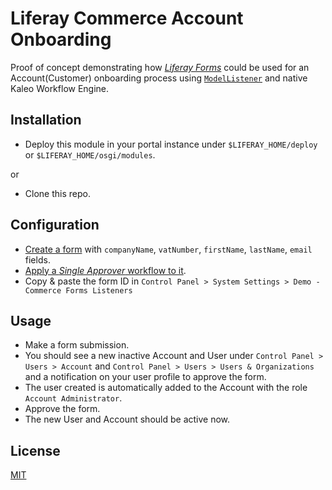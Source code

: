 # Liferay Commerce Account Onboarding

Proof of concept demonstrating how
[*Liferay Forms*](https://learn.liferay.com/dxp/7.x/en/process-automation/forms/user-guide/introduction-to-forms.html)
could be used for an Account(Customer) onboarding process using
[`ModelListener`](https://learn.liferay.com/dxp/7.x/en/liferay-internals/extending-liferay/creating-a-model-listener.html?highlight=modellistener) and native Kaleo Workflow Engine.

## Installation

- Deploy this module in your portal instance under `$LIFERAY_HOME/deploy` or `$LIFERAY_HOME/osgi/modules`.

or

- Clone this repo.
 
## Configuration

- [Create a form](https://learn.liferay.com/dxp/7.x/en/process-automation/forms/user-guide/creating-forms.html)
with `companyName`, `vatNumber`, `firstName`, `lastName`, `email` fields.
- [Apply a *Single Approver* workflow to it](https://learn.liferay.com/dxp/7.x/en/process-automation/workflow/user-guide/activating-workflow.html#forms).
- Copy & paste the form ID in `Control Panel > System Settings > Demo - Commerce Forms Listeners`

## Usage

- Make a form submission.
- You should see a new inactive Account and User under `Control Panel > Users > Account` and `Control Panel > Users > Users & Organizations` 
and a notification on your user profile to approve the form.
- The user created is automatically added to the Account with the role `Account Administrator`.
- Approve the form.
- The new User and Account should be active now.

## License

[MIT](LICENSE)
